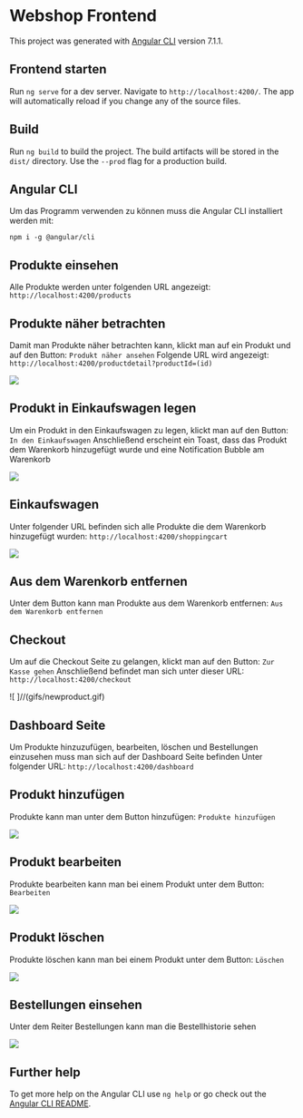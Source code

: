 

# Webshop Frontend

This project was generated with [Angular CLI](https://github.com/angular/angular-cli) version 7.1.1.

## Frontend starten

Run `ng serve` for a dev server. Navigate to `http://localhost:4200/`. The app will automatically reload if you change any of the source files.


## Build

Run `ng build` to build the project. The build artifacts will be stored in the `dist/` directory. Use the `--prod` flag for a production build.

## Angular CLI
Um das Programm verwenden zu können muss die Angular CLI installiert werden mit:

``npm i -g @angular/cli``

## Produkte einsehen
Alle Produkte werden unter folgenden URL angezeigt:
``http://localhost:4200/products``


## Produkte näher betrachten
Damit man Produkte näher betrachten kann, klickt man auf ein Produkt und auf den Button:
``Produkt näher ansehen``
Folgende URL wird angezeigt:
``http://localhost:4200/productdetail?productId=(id)``

![ ](gifs/detailproduct.gif)

## Produkt in Einkaufswagen legen
Um ein Produkt in den Einkaufswagen zu legen, klickt man auf den Button:
``In den Einkaufswagen``
Anschließend erscheint ein Toast, dass das Produkt dem Warenkorb hinzugefügt wurde und eine Notification Bubble am Warenkorb

![ ](gifs/Addcart.gif)

## Einkaufswagen
Unter folgender URL befinden sich alle Produkte die dem Warenkorb hinzugefügt wurden:
``http://localhost:4200/shoppingcart``

![ ](gifs/shoppingcart.gif)

## Aus dem Warenkorb entfernen
Unter dem Button kann man Produkte aus dem Warenkorb entfernen:
``Aus dem Warenkorb entfernen``

## Checkout
Um auf die Checkout Seite zu gelangen, klickt man auf den Button:
``Zur Kasse gehen``
Anschließend befindet man sich unter dieser URL:
``http://localhost:4200/checkout``

![ ]//(gifs/newproduct.gif)

## Dashboard Seite
Um Produkte hinzuzufügen, bearbeiten, löschen und Bestellungen einzusehen muss man sich auf der Dashboard Seite befinden
Unter folgender URL:
``http://localhost:4200/dashboard``

## Produkt hinzufügen
Produkte kann man unter dem Button hinzufügen:
``Produkte hinzufügen``

![ ](gifs/newproduct.gif)

## Produkt bearbeiten
Produkte bearbeiten kann man bei einem Produkt unter dem Button:
``Bearbeiten``

![](gifs/editproduct.gif)

## Produkt löschen
Produkte löschen kann man bei einem Produkt unter dem Button:
``Löschen``

![](gifs/deleteproduct.gif)

## Bestellungen einsehen
Unter dem Reiter Bestellungen kann man die Bestellhistorie sehen

![](gifs/bestellungen.gif)

## Further help

To get more help on the Angular CLI use `ng help` or go check out the [Angular CLI README](https://github.com/angular/angular-cli/blob/master/README.md).
